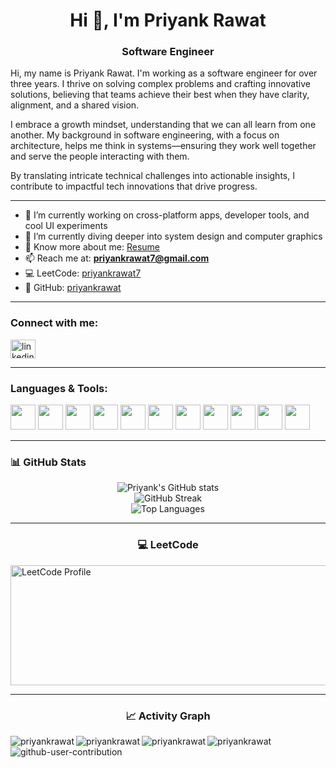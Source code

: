 <!--
**priyankrawat/priyankrawat** is a ✨ _special_ ✨ repository because its `README.md` (this file) appears on your GitHub profile.
-->

<h1 align="center">Hi 👋, I'm Priyank Rawat</h1>
<h3 align="center">Software Engineer</h3>

Hi, my name is Priyank Rawat. I'm working as a software engineer for over three years. I thrive on solving complex problems and crafting innovative solutions, believing that teams achieve their best when they have clarity, alignment, and a shared vision.

I embrace a growth mindset, understanding that we can all learn from one another. My background in software engineering, with a focus on architecture, helps me think in systems—ensuring they work well together and serve the people interacting with them.

By translating intricate technical challenges into actionable insights, I contribute to impactful tech innovations that drive progress.

---

- 🔭 I’m currently working on cross-platform apps, developer tools, and cool UI experiments
- 🌱 I’m currently diving deeper into system design and computer graphics
- 📄 Know more about me: [Resume](https://priyankrawat.netlify.app/)
- 📫 Reach me at: **priyankrawat7@gmail.com**
- 💻 LeetCode: [priyankrawat7](https://leetcode.com/priyankrawat7/)
- 🧠 GitHub: [priyankrawat](https://github.com/priyankrawat)

---

<h3 align="left">Connect with me:</h3>
<p align="left">
  <a href="https://linkedin.com/in/priyankrawat" target="blank">
    <img align="center" src="https://raw.githubusercontent.com/rahuldkjain/github-profile-readme-generator/master/src/images/icons/Social/linked-in-alt.svg" alt="linkedin" height="30" width="40" />
  </a>
</p>

---

<h3 align="left">Languages & Tools:</h3>

<p align="left">
  <img src="https://cdn.jsdelivr.net/gh/devicons/devicon/icons/typescript/typescript-original.svg" height="40" />
  <img src="https://cdn.jsdelivr.net/gh/devicons/devicon/icons/javascript/javascript-original.svg" height="40" />
  <img src="https://cdn.jsdelivr.net/gh/devicons/devicon/icons/python/python-original.svg" height="40" />
  <img src="https://cdn.jsdelivr.net/gh/devicons/devicon/icons/go/go-original.svg" height="40" />
  <img src="https://cdn.jsdelivr.net/gh/devicons/devicon/icons/react/react-original.svg" height="40" />
  <img src="https://cdn.jsdelivr.net/gh/devicons/devicon/icons/nextjs/nextjs-original.svg" height="40" />
  <img src="https://cdn.jsdelivr.net/gh/devicons/devicon/icons/nodejs/nodejs-original.svg" height="40" />
  <img src="https://cdn.jsdelivr.net/gh/devicons/devicon/icons/express/express-original.svg" height="40" />
  <img src="https://cdn.jsdelivr.net/gh/devicons/devicon/icons/postgresql/postgresql-original.svg" height="40" />
  <img src="https://cdn.jsdelivr.net/gh/devicons/devicon/icons/docker/docker-original.svg" height="40" />
  <img src="https://cdn.jsdelivr.net/gh/devicons/devicon/icons/linux/linux-original.svg" height="40" />
</p>

---

<h3 align="left">📊 GitHub Stats</h3>

<p align="center">
  <img src="https://github-readme-stats.vercel.app/api?username=priyankrawat&show_icons=true&theme=tokyonight" alt="Priyank's GitHub stats" />
  <br />
  <img src="https://github-readme-streak-stats.herokuapp.com/?user=priyankrawat&theme=tokyonight" alt="GitHub Streak" />
  <br />
  <img src="https://github-readme-stats.vercel.app/api/top-langs/?username=priyankrawat&layout=compact&theme=tokyonight" alt="Top Languages" />
</p>

---

<h3 align="center"> 💻 LeetCode </h3>

 <a href="https://leetcode.com/u/priyankrawat7/" target="_blank">
  <img align="center" width="880" height="192"
    src="https://leetcard.jacoblin.cool/priyankrawat7?theme=light&font=Big%20Shoulders%20Text&ext=heatmap"
    alt="LeetCode Profile"
  />
</a>

---

<h3 align="center">📈 Activity Graph</h3>



  <p><img align="left" src="https://github-readme-stats.vercel.app/api?username=priyankrawat&theme=github_dark&hide_border=false&include_all_commits=true&count_private=true&show_icons=true" alt="priyankrawat" /></p>
    <p><img align="left" src="https://github-readme-streak-stats.herokuapp.com/?user=priyankrawat&theme=holi-theme&hide_border=false" alt="priyankrawat" /></p>
    <p><img align="left" src="https://github-readme-stats.vercel.app/api/top-langs/?username=priyankrawat&theme=github_dark&hide_border=false&include_all_commits=true&count_private=false&layout=compact" alt="priyankrawat" /></p>
     <p><img align="left" src="https://github-readme-activity-graph.vercel.app/graph?username=priyankrawat&theme=react-dark" alt="priyankrawat" /></p>

     

![github-user-contribution](https://github.com/user-attachments/assets/0c3f5997-39bf-4428-bcd3-9162deab83e5)
<svg viewBox="-16 -32 880 192" width="880" height="192" xmlns="http://www.w3.org/2000/svg">
   
